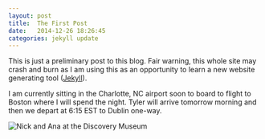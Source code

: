 ```yaml
---
layout: post
title:  The First Post
date:   2014-12-26 18:26:45
categories: jekyll update
---
```

This is just a preliminary post to this blog. Fair warning, this whole site may crash and burn as I am using this as an opportunity to learn a new website generating tool ([Jekyll](http://jekyllrb.com)). 

I am currently sitting in the Charlotte, NC airport soon to board to flight to Boston where I will spend the night. Tyler will arrive tomorrow morning and then we depart at 6:15 EST to Dublin one-way. 

![Nick and Ana at the Discovery Museum](europeBlog/assets/nick_ana_discover.jpg)

[jekyll]:      http://jekyllrb.com
[jekyll-gh]:   https://github.com/jekyll/jekyll
[jekyll-help]: https://github.com/jekyll/jekyll-help
